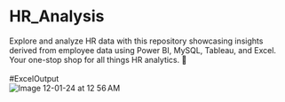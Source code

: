 # HR_Analysis
Explore and analyze HR data with this repository showcasing insights derived from employee data using Power BI, MySQL, Tableau, and Excel. Your one-stop shop for all things HR analytics. 🚀</br></br>
#ExcelOutput</br>
![Image 12-01-24 at 12 56 AM](https://github.com/janhavi-dhallu/HR_Analysis/assets/145527804/62f9dd21-d29c-4fd1-944b-782e6151b7c5)
